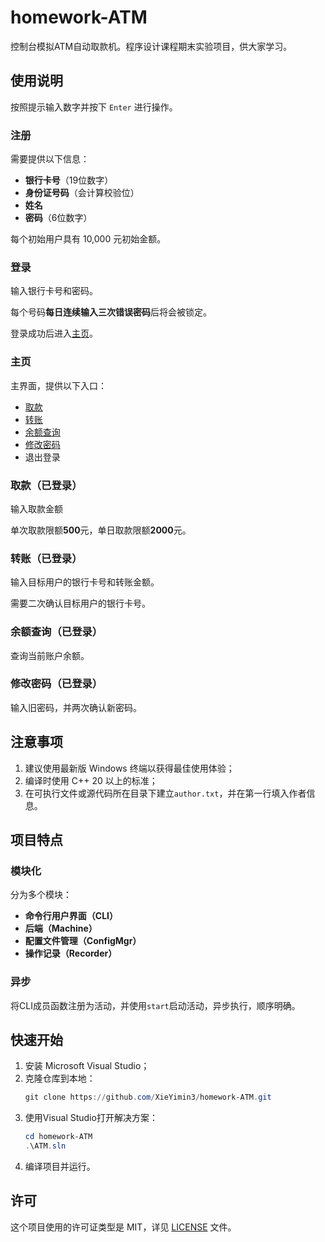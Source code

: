 # homework-ATM
控制台模拟ATM自动取款机。程序设计课程期末实验项目，供大家学习。

## 使用说明
按照提示输入数字并按下 `Enter` 进行操作。

### 注册
需要提供以下信息：
- **银行卡号**（19位数字）
- **身份证号码**（会计算校验位）
- **姓名**
- **密码**（6位数字）

每个初始用户具有 10,000 元初始金额。

### 登录
输入银行卡号和密码。

每个号码**每日连续输入三次错误密码**后将会被锁定。

登录成功后进入[主页](#主页)。

### 主页
主界面，提供以下入口：
- [取款](#取款已登录)
- [转账](#转账已登录)
- [余额查询](#余额查询已登录)
- [修改密码](#修改密码已登录)
- 退出登录

### 取款（已登录）
输入取款金额

单次取款限额**500**元，单日取款限额**2000**元。

### 转账（已登录）
输入目标用户的银行卡号和转账金额。

需要二次确认目标用户的银行卡号。

### 余额查询（已登录）
查询当前账户余额。

### 修改密码（已登录）
输入旧密码，并两次确认新密码。

## 注意事项
1. 建议使用最新版 Windows 终端以获得最佳使用体验；
2. 编译时使用 C++ 20 以上的标准；
3. 在可执行文件或源代码所在目录下建立`author.txt`，并在第一行填入作者信息。

## 项目特点

### 模块化
分为多个模块：
- **命令行用户界面（CLI）**
- **后端（Machine）**
- **配置文件管理（ConfigMgr）**
- **操作记录（Recorder）**

### 异步
将CLI成员函数注册为活动，并使用`start`启动活动，异步执行，顺序明确。

## 快速开始
1. 安装 Microsoft Visual Studio；
2. 克隆仓库到本地：
    ```powershell
    git clone https://github.com/XieYimin3/homework-ATM.git
    ```
3. 使用Visual Studio打开解决方案：
    ```powershell
    cd homework-ATM
    .\ATM.sln
    ```
3. 编译项目并运行。

## 许可
这个项目使用的许可证类型是 MIT，详见 [LICENSE](./LICENSE) 文件。